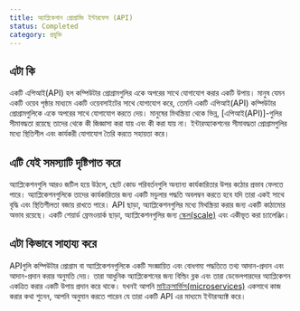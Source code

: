 ```yaml
---
title: অ্যাপ্লিকেশান প্রোগ্রামিং ইন্টারফেস (API)
status: Completed
category: প্রযুক্তি
---
```


## এটা কি

একটি এপিআই(API) হল কম্পিউটার প্রোগ্রামগুলির একে অপরের সাথে যোগাযোগ করার একটি উপায়। মানুষ যেমন একটি ওয়েব পৃষ্ঠার মাধ্যমে একটি ওয়েবসাইটের সাথে যোগাযোগ করে, তেমনি একটি এপিআই(API) কম্পিউটার প্রোগ্রামগুলিকে একে অপরের সাথে যোগাযোগ করতে দেয়। মানুষের মিথস্ক্রিয়া থেকে ভিন্ন, [এপিআই(API)]-গুলির  সীমাবদ্ধতা রয়েছে তাদের থেকে কী জিজ্ঞাসা করা যায় এবং কী করা যায় না। ইন্টারঅ্যাকশনের সীমাবদ্ধতা প্রোগ্রামগুলির মধ্যে স্থিতিশীল এবং কার্যকরী যোগাযোগ তৈরি করতে সহায়তা করে।

## এটি যেই সমস্যাটি দৃষ্টিপাত করে

অ্যাপ্লিকেশনগুলি আরও জটিল হয়ে উঠলে, ছোট কোড পরিবর্তনগুলি অন্যান্য কার্যকারিতার উপর কঠোর প্রভাব ফেলতে পারে। অ্যাপ্লিকেশনগুলিকে তাদের কার্যকারিতার জন্য একটি মডুলার পদ্ধতি অবলম্বন করতে হবে যদি তারা একই সাথে বৃদ্ধি এবং স্থিতিশীলতা বজায় রাখতে পারে। API ছাড়া, অ্যাপ্লিকেশনগুলির মধ্যে মিথস্ক্রিয়া করার জন্য একটি কাঠামোর অভাব রয়েছে। একটি শেয়ার্ড ফ্রেমওয়ার্ক ছাড়া, অ্যাপ্লিকেশনগুলির জন্য [স্কেল(scale)](/scalability/) এবং একীভূত করা চ্যালেঞ্জিং।

## এটা কিভাবে সাহায্য করে

APIগুলি কম্পিউটার প্রোগ্রাম বা অ্যাপ্লিকেশনগুলিকে একটি সংজ্ঞায়িত এবং বোধগম্য পদ্ধতিতে তথ্য আদান-প্রদান এবং আদান-প্রদান করার অনুমতি দেয়। তারা আধুনিক অ্যাপ্লিকেশনের জন্য বিল্ডিং ব্লক এবং তারা ডেভেলপারদের অ্যাপ্লিকেশন একত্রিত করার একটি উপায় প্রদান করে থাকে। যখনই আপনি [মাইক্রসার্ভিস(microservices)](/microservices/) একসাথে কাজ করার কথা শুনেন, আপনি অনুমান করতে পারেন যে তারা একটি API এর মাধ্যমে ইন্টারঅ্যাক্ট করে।
